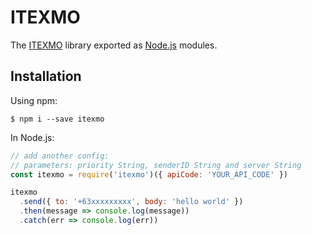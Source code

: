 # ITEXMO

The [ITEXMO](https://itexmo.com/) library exported as [Node.js](https://nodejs.org/) modules.

## Installation

Using npm:

```shell
$ npm i --save itexmo
```

In Node.js:

```js
// add another config:
// parameters: priority String, senderID String and server String
const itexmo = require('itexmo')({ apiCode: 'YOUR_API_CODE' })

itexmo
  .send({ to: '+63xxxxxxxxx', body: 'hello world' })
  .then(message => console.log(message))
  .catch(err => console.log(err))
```
